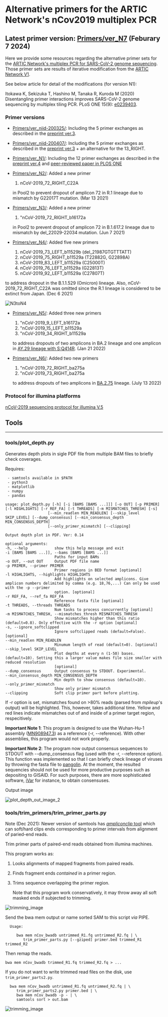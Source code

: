# Alternative primers for the ARTIC Network's nCov2019 multiplex PCR
## Latest primer version: [Primers/ver_N7](https://github.com/nasasaki/Alt_nCov2019_primers/tree/master/Primers/ver_N7) (Feburary 7 2024)


Here we provide some resources regarding the alternative primer sets for the [ARTIC Network's multiplex PCR for SARS-CoV-2 genome sequencing](https://github.com/artic-network/artic-ncov2019). Those primer sets are results of iterative modification from the [ARTIC Network V1](https://github.com/artic-network/artic-ncov2019).

See below article for detail of the modifications (for version N1):

Itokawa K, Sekizuka T, Hashino M, Tanaka R, Kuroda M (2020) Disentangling primer interactions improves SARS-CoV-2 genome sequencing by multiplex tiling PCR. PLoS ONE 15(9): [e0239403](https://journals.plos.org/plosone/article?id=10.1371/journal.pone.0239403).

### Primer versions
- [Primers/ver_niid-200325/](https://github.com/ItokawaK/Alt_nCov2019_primers/tree/master/Primers/ver_niid-200325): Including the 5 primer exchanges as described in the [preprint ver.3](https://www.biorxiv.org/content/10.1101/2020.03.10.985150v3).
- [Primers/ver_niid-200407/](https://github.com/ItokawaK/Alt_nCov2019_primers/tree/master/Primers/ver_niid-200407): Including the 5 primer exchanges as described in the [preprint ver.3](https://www.biorxiv.org/content/10.1101/2020.03.10.985150v3) + an alternative for the 13_RIGHT.
- [Primers/ver_N1/](https://github.com/ItokawaK/Alt_nCov2019_primers/tree/master/Primers/ver_N1): Including the 12 primer exchanges as described in the [preprint ver.4](https://www.biorxiv.org/content/10.1101/2020.03.10.985150v4.full.pdf) and [peer-reviewed paper in PLOS ONE](https://journals.plos.org/plosone/article?id=10.1371/journal.pone.0239403)
- [Primers/ver_N2/](https://github.com/ItokawaK/Alt_nCov2019_primers/tree/master/Primers/ver_N2): Added a new primer
    1. nCoV-2019_72_RIGHT_C22A

  in Pool2 to prevent dropout of amplicon 72 in R.1 lineage due to mismatch by G22017T mutation. (Mar 13 2021)
- [Primers/ver_N3/](https://github.com/ItokawaK/Alt_nCov2019_primers/tree/master/Primers/ver_N3): Added a new primer
    1. "nCoV-2019_72_RIGHT_b16172a

  in Pool2 to prevent dropout of amplicon 72 in B.1.617.2 lineage due to mismatch by del_22029-22034 mutation. (Jun 7 2021)
- [Primers/ver_N4/](https://github.com/ItokawaK/Alt_nCov2019_primers/tree/master/Primers/ver_N4): Added five new primers
    1. nCoV-2019_73_LEFT_b11529b (del_21987GTGTTTATT)
    1. nCoV-2019_75_RIGHT_b11529a (T22882G, G22898A)
    1. nCoV-2019_83_LEFT_b11529a (C25000T)
    1. nCoV-2019_76_LEFT_b11529a (G22813T)
    1. nCoV-2019_92_LEFT_b11529a (C27807T)

 to address dropout in the B.1.1.529 (Omicron) lineage. Also, nCoV-2019_72_RIGHT_C22A was omitted since the R.1 lineage is considered to be extinct from Japan. (Dec 6 2021)

 ![N3toN4](https://user-images.githubusercontent.com/38896687/144775717-f18bf6b0-df09-43e6-b9b3-16d76e6fa79e.PNG)

- [Primers/ver_N5/](https://github.com/ItokawaK/Alt_nCov2019_primers/tree/master/Primers/ver_N5): Added three new primers
    1. "nCoV-2019_9_LEFT_b16172a
    1. "nCoV-2019_15_LEFT_b11529a
    1. "nCoV-2019_34_RIGHT_b11529a

    to address dropouts of two amplicons in BA.2 lineage and one amplicon in [AY.29 lineage with S:Q414R](https://github.com/cov-lineages/pango-designation/issues/381). (Jan 21 2022)

- [Primers/ver_N6/](https://github.com/nasasaki/Alt_nCov2019_primers/tree/master/Primers/ver_N6): Added two new primers

    1. "nCoV-2019_72_RIGHT_ba275a
    1. "nCoV-2019_73_RIGHT_ba275a

    to address dropouts of two amplicons in [BA.2.75](https://github.com/cov-lineages/pango-designation/issues/773) lineage.  (July 13 2022)

### Protocol for illumina platforms
[nCoV-2019 sequencing protocol for illumina V.5](https://www.protocols.io/view/ncov-2019-sequencing-protocol-for-illumina-b2msqc6e)

## Tools
-------
### tools/plot_depth.py

   Generates depth plots in sigle PDF file from multiple BAM files to briefly check coverages.

   Requires:

     - samtools available in $PATH
     - python3
     - matplotlib
     - numpy
     - pandas

  ```
  usage: plot_depth.py [-h] [-i [BAMS [BAMS ...]]] [-o OUT] [-p PRIMER] [-l HIGHLIGHTS] [-r REF_FA] [-t THREADS] [-m MISMATCHES_THRESH] [-s]
                     [--min_readlen MIN_READLEN] [--skip_level SKIP_LEVEL] [--dump_consensus] [--min_consensus_depth MIN_CONSENSUS_DEPTH]
                     [--only_primer_mismatch] [--clipping]

Output depth plot in PDF. Ver: 0.14

optional arguments:
  -h, --help            show this help message and exit
  -i [BAMS [BAMS ...]], --bams [BAMS [BAMS ...]]
                        Paths for input BAMs
  -o OUT, --out OUT     Output PDF file name
  -p PRIMER, --primer PRIMER
                        Primer regions in BED format [optional]
  -l HIGHLIGHTS, --highlights HIGHLIGHTS
                        Add highlights on selected amplicons. Give amplicon numbers delimited by comma (e.g. 18,76,...) Can only be used with the -p --primer     
                        option. [optional]
  -r REF_FA, --ref_fa REF_FA
                        Reference fasta file [optional]
  -t THREADS, --threads THREADS
                        Num tasks to process concurrently [optional]
  -m MISMATCHES_THRESH, --mismatches_thresh MISMATCHES_THRESH
                        Show mismatches higher than this ratio (default=0.8). Only effective with the -r option [optional]
  -s, --ignore_softclipped
                        Ignore softclipped reads (default=False). [optional]
  --min_readlen MIN_READLEN
                        Minumum length of read (default=0). [optional]
  --skip_level SKIP_LEVEL
                        Plot depths at every n (1-50) bases. (default=10). Setting this a larger value makes file size smaller with reduced resolution
                        [optional]
  --dump_consensus      Output consensus to STDOUT. Experimental.
  --min_consensus_depth MIN_CONSENSUS_DEPTH
                        Min depth to show consensus (default=10).
  --only_primer_mismatch
                        Show only primer mismatch
  --clipping            Soft clip primer part before plotting.
  ```

  If -r option is set, mismatches found on >80% reads (parsed from *mpileup*'s output) will be highlighted. This, however, takes additional time. Yellow and red lines indicate mismatches out of and inside of a primer target region, respecitively.

  **Important Note 1**: This program is designed to use the Wuhan-Hu-1 assembly ([MN908947.3](https://www.ncbi.nlm.nih.gov/nuccore/MN908947)) as a reference (-r, --reference). With other assemblies, this program would not work properly.  

  **Important Note 2**: The program now output consensus sequences to STDOUT with --dump_consensus flag (used with the -r, --reference option). This function was implemented so that I can briefly check lineage of viruses by throwing the fasta file to [pangolin](https://github.com/cov-lineages/pangolin). At the moment, the resulted sequencies should not be used for more productive purposes such as depositing to GISAID. For such purposes, there are more sophisticated software, [iVar](https://github.com/andersen-lab/ivar) for instance, to obtain consensuses.

  Output image

![plot_depth_out_image_2](https://user-images.githubusercontent.com/38896687/104012314-ec1a1580-51f2-11eb-97f1-a5c4b21a19c7.png)



### tools/trim_primers/trim_primer_parts.py

 Note (Dec 2021): Newer version of samtools has [*ampliconclip* tool](https://www.htslib.org/doc/samtools-ampliconclip.html) which can soft/hard clips ends corresponding to primer intervals from alignment of paried-end reads.

  Trim primer parts of paired-end reads obtained from illumina machines.

  This program works as:

 1. Looks alignments of mapped fragments from paired reads.
 1. Finds fragment ends *contained* in a primer region.
 1. Trims sequence overlapping the primer region.

    Note that this program work conservatively, it may throw away all soft masked ends if subjected to trimming.

![trimming_image](https://user-images.githubusercontent.com/38896687/78016726-2a41f900-7386-11ea-8dfd-a3960ee3283f.PNG)

 Send the bwa mem output or name sorted SAM to this script *via* PIPE.
 ```
   Usage:

      bwa mem nCov_bwadb untrimmed_R1.fq untrimmed_R2.fq | \
         trim_primer_parts.py [--gziped] primer.bed trimmed_R1 trimmed_R2
  ```

  Then remap the reads.
  ```
  bwa mem nCov_bwadb trimmed_R1.fq trimmed_R2.fq > ...

  ```

  If you do not want to write trimmed read files on the disk, use `trim_primer_parts2.py`.

  ```
    bwa mem nCov_bwadb untrimmed_R1.fq untrimmed_R2.fq | \
       trim_primer_parts2.py primer.bed | \
       bwa mem nCov_bwadb -p - | \
       samtools sort > out.bam
  ```

![trimming_image](https://user-images.githubusercontent.com/38896687/77902160-b89d7880-72bb-11ea-9ef6-9beaa33310bb.png)
